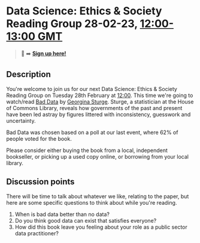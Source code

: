 # Data Science: Ethics & Society Reading Group 28-02-23, [12:00-13:00 GMT](https://www.timeanddate.com/worldclock/fixedtime.html?msg=Bad+Data&iso=20230228T12&p1=136&ah=1)

> 📝 :arrow_right: [**Sign up here!**](https://www.eventbrite.com/e/bad-data-data-ethics-and-society-reading-group-tickets-514972074337)

## Description

You're welcome to join us for our next Data Science: Ethics & Society Reading Group on Tuesday 28th February at [12:00](https://www.timeanddate.com/worldclock/fixedtime.html?msg=Bad+Data&iso=20230228T12&p1=136&ah=1). This time we're going to watch/read [Bad Data](https://www.eventbrite.com/e/bad-data-data-ethics-and-society-reading-group-tickets-514972074337) by [Georgina Sturge](https://twitter.com/grsturge). Sturge, a statistician at the House of Commons Library,  reveals how governments of the past and present have been led astray by figures littered with inconsistency, guesswork and uncertainty.

Bad Data was chosen based on a poll at our last event, where 62% of people voted for the book.

Please consider either buying the book from a local, independent bookseller, or picking up a used copy online, or borrowing from your local library.

## Discussion points

There will be time to talk about whatever we like, relating to the paper, but here are some specific questions to think about while you're reading.

1.	When is bad data better than no data?
2.	Do you think good data can exist that satisfies everyone?
3.	How did this book leave you feeling about your role as a public sector data practitioner?

<!--

## Meeting notes

### Who came
Number of people:

### What did we think?
Notes here!
Shall we email the author? If so, who'll send the email?

-->
